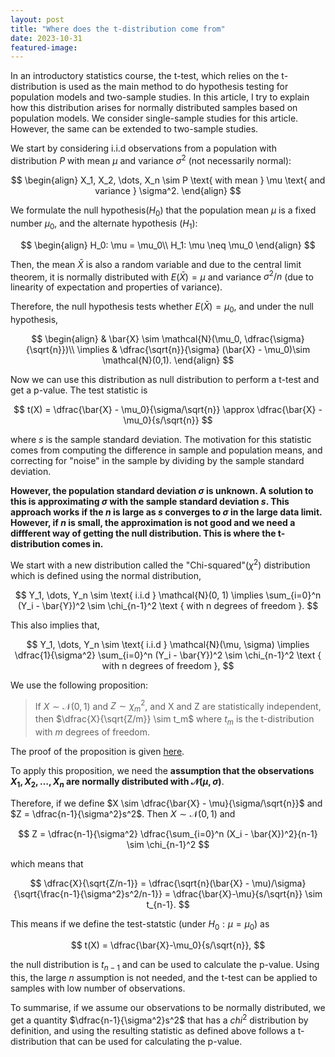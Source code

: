 ```yaml
---
layout: post
title: "Where does the t-distribution come from"
date: 2023-10-31
featured-image:
---
```


In an introductory statistics course, the t-test, which relies on the t-distribution is used as the main method to do hypothesis testing for population models and two-sample studies. In this article, I try to explain how this distribution arises for normally distributed samples based on population models. We consider single-sample studies for this article. However, the same can be extended to two-sample studies.

We start by considering i.i.d observations from a population with distribution $P$ with mean $\mu$ and variance $\sigma^2$ (not necessarily normal):

$$
\begin{align}
X_1, X_2, \dots, X_n \sim P \text{ with mean } \mu \text{ and variance } \sigma^2.
\end{align}
$$

We formulate the null hypothesis($H_0$) that the population mean $\mu$ is a fixed number $\mu_0$, and the alternate hypothesis ($H_1$):

$$
\begin{align}
H_0: \mu = \mu_0\\
H_1: \mu \neq \mu_0
\end{align}
$$

Then, the mean $\bar{X}$ is also a random variable and due to the central limit theorem, it is normally distributed with $E(\bar{X}) = \mu$ and variance $\sigma^2/n$ (due to linearity of expectation and properties of variance).

Therefore, the null hypothesis tests whether $E(\bar{X}) = \mu_0$, and under the null hypothesis,

$$
\begin{align}
& \bar{X} \sim \mathcal{N}(\mu_0, \dfrac{\sigma}{\sqrt{n}})\\
\implies & \dfrac{\sqrt{n}}{\sigma} (\bar{X} - \mu_0)\sim \mathcal{N}(0,1).
\end{align}
$$

Now we can use this distribution as null distribution to perform a t-test and get a p-value. The test statistic is

$$
t(X) = \dfrac{\bar{X} - \mu_0}{\sigma/\sqrt{n}} \approx  \dfrac{\bar{X} - \mu_0}{s/\sqrt{n}}
$$

where $s$ is the sample standard deviation. The motivation for this statistic comes from computing the difference in sample and population means, and correcting for "noise" in the sample by dividing by the sample standard deviation.

**However, the population standard deviation $\sigma$ is unknown. A solution to this is approximating $\sigma$ with the sample standard deviation $s$. This approach works if the $n$ is large as $s$ converges to $\sigma$ in the large data limit. However, if $n$ is small, the approximation is not good and we need a diffferent way of getting the null distribution. This is where the t-distribution comes in.**

We start with a new distribution called the "Chi-squared"($\chi^2$) distribution which is defined using the normal distribution,

$$
Y_1, \dots, Y_n \sim \text{ i.i.d }  \mathcal{N}(0, 1) \implies \sum_{i=0}^n (Y_i - \bar{Y})^2 \sim \chi_{n-1}^2 \text { with n degrees of freedom }.
$$

This also implies that,

$$
Y_1, \dots, Y_n \sim \text{ i.i.d } \mathcal{N}(\mu, \sigma) \implies \dfrac{1}{\sigma^2} \sum_{i=0}^n (Y_i - \bar{Y})^2 \sim \chi_{n-1}^2 \text { with n degrees of freedom },
$$

We use the following proposition:

> If $X \sim \mathcal{N}(0,1)$ and $Z \sim \chi_m^2$, and X and Z are statistically independent, then
> $\dfrac{X}{\sqrt{Z/m}} \sim t_m$ where $t_m$ is the t-distribution with $m$ degrees of freedom.

The proof of the proposition is given [here](http://amath2.nchu.edu.tw/honda/605Lecture/Lecture%2005_addendum_Chisquare,t%20and%20F%20distributions.PDF).

To apply this proposition, we need the **assumption that the observations $X_1, X_2, \dots, X_n$ are normally distributed with $\mathcal{N}(\mu, \sigma)$**.

Therefore, if we define $X \sim \dfrac{\bar{X} - \mu}{\sigma/\sqrt{n}}$ and $Z = \dfrac{n-1}{\sigma^2}s^2$. Then $X \sim \mathcal{N}(0,1)$ and

$$
Z = \dfrac{n-1}{\sigma^2} \dfrac{\sum_{i=0}^n (X_i - \bar{X})^2}{n-1} \sim \chi_{n-1}^2
$$

which means that

$$
\dfrac{X}{\sqrt{Z/n-1}} = \dfrac{\sqrt{n}(\bar{X} - \mu)/\sigma}{\sqrt{\frac{n-1}{\sigma^2}s^2/n-1}} = \dfrac{\bar{X}-\mu}{s/\sqrt{n}} \sim t_{n-1}.
$$

This means if we define the test-statstic (under $H_0: \mu = \mu_0$) as

$$
  t(X) = \dfrac{\bar{X}-\mu_0}{s/\sqrt{n}},
$$

the null distribution is $t_{n-1}$ and can be used to calculate the p-value. Using this, the large $n$ assumption is not needed, and the t-test can be applied to samples with low number of observations.

To summarise, if we assume our observations to be normally distributed, we get a quantity $\dfrac{n-1}{\sigma^2}s^2$ that has a $chi^2$ distribution by definition, and using the resulting statistic as defined above follows a t-distribution that can be used for calculating the p-value.
